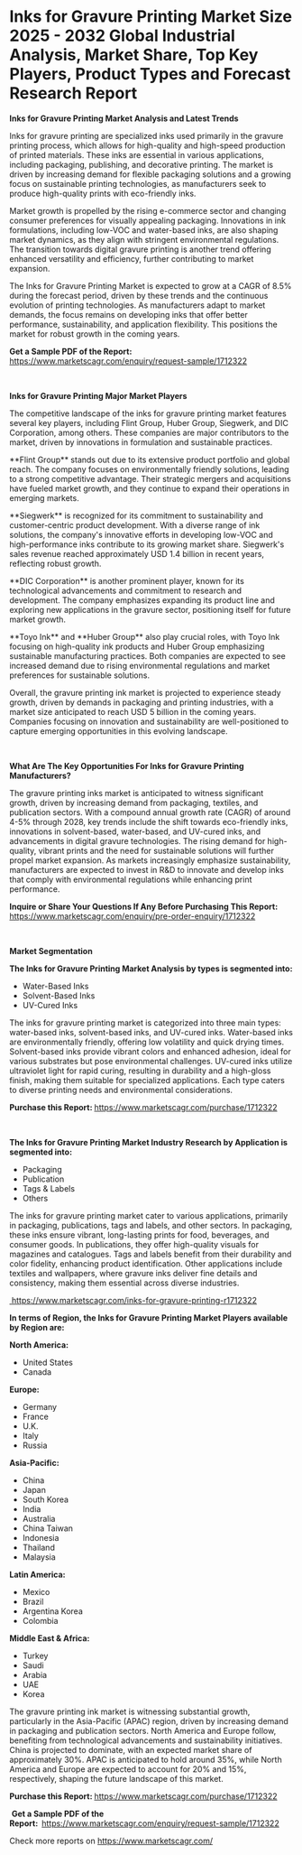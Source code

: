<p><h1>Inks for Gravure Printing Market Size 2025 - 2032 Global Industrial Analysis, Market Share, Top Key Players, Product Types and Forecast Research Report</h1></p><p><strong>Inks for Gravure Printing Market Analysis and Latest Trends</strong></p>
<p><p>Inks for gravure printing are specialized inks used primarily in the gravure printing process, which allows for high-quality and high-speed production of printed materials. These inks are essential in various applications, including packaging, publishing, and decorative printing. The market is driven by increasing demand for flexible packaging solutions and a growing focus on sustainable printing technologies, as manufacturers seek to produce high-quality prints with eco-friendly inks.</p><p>Market growth is propelled by the rising e-commerce sector and changing consumer preferences for visually appealing packaging. Innovations in ink formulations, including low-VOC and water-based inks, are also shaping market dynamics, as they align with stringent environmental regulations. The transition towards digital gravure printing is another trend offering enhanced versatility and efficiency, further contributing to market expansion. </p><p>The Inks for Gravure Printing Market is expected to grow at a CAGR of 8.5% during the forecast period, driven by these trends and the continuous evolution of printing technologies. As manufacturers adapt to market demands, the focus remains on developing inks that offer better performance, sustainability, and application flexibility. This positions the market for robust growth in the coming years.</p></p>
<p><strong>Get a Sample PDF of the Report:&nbsp;</strong> <a href="https://www.marketscagr.com/enquiry/request-sample/1712322?utm_campaign=3509&utm_medium=2&utm_source=Github&utm_content=ia&utm_term=28032025&utm_id=inks-for-gravure-printing">https://www.marketscagr.com/enquiry/request-sample/1712322</a></p>
<p>&nbsp;</p>
<p><strong>Inks for Gravure Printing Major Market Players</strong></p>
<p><p>The competitive landscape of the inks for gravure printing market features several key players, including Flint Group, Huber Group, Siegwerk, and DIC Corporation, among others. These companies are major contributors to the market, driven by innovations in formulation and sustainable practices.</p><p>**Flint Group** stands out due to its extensive product portfolio and global reach. The company focuses on environmentally friendly solutions, leading to a strong competitive advantage. Their strategic mergers and acquisitions have fueled market growth, and they continue to expand their operations in emerging markets.</p><p>**Siegwerk** is recognized for its commitment to sustainability and customer-centric product development. With a diverse range of ink solutions, the company's innovative efforts in developing low-VOC and high-performance inks contribute to its growing market share. Siegwerk's sales revenue reached approximately USD 1.4 billion in recent years, reflecting robust growth.</p><p>**DIC Corporation** is another prominent player, known for its technological advancements and commitment to research and development. The company emphasizes expanding its product line and exploring new applications in the gravure sector, positioning itself for future market growth.</p><p>**Toyo Ink** and **Huber Group** also play crucial roles, with Toyo Ink focusing on high-quality ink products and Huber Group emphasizing sustainable manufacturing practices. Both companies are expected to see increased demand due to rising environmental regulations and market preferences for sustainable solutions.</p><p>Overall, the gravure printing ink market is projected to experience steady growth, driven by demands in packaging and printing industries, with a market size anticipated to reach USD 5 billion in the coming years. Companies focusing on innovation and sustainability are well-positioned to capture emerging opportunities in this evolving landscape.</p></p>
<p>&nbsp;</p>
<p><strong>What Are The Key Opportunities For Inks for Gravure Printing Manufacturers?</strong></p>
<p><p>The gravure printing inks market is anticipated to witness significant growth, driven by increasing demand from packaging, textiles, and publication sectors. With a compound annual growth rate (CAGR) of around 4-5% through 2028, key trends include the shift towards eco-friendly inks, innovations in solvent-based, water-based, and UV-cured inks, and advancements in digital gravure technologies. The rising demand for high-quality, vibrant prints and the need for sustainable solutions will further propel market expansion. As markets increasingly emphasize sustainability, manufacturers are expected to invest in R&D to innovate and develop inks that comply with environmental regulations while enhancing print performance.</p></p>
<p><strong>Inquire or Share Your Questions If Any Before Purchasing This Report:</strong> <a href="https://www.marketscagr.com/enquiry/pre-order-enquiry/1712322?utm_campaign=3509&utm_medium=2&utm_source=Github&utm_content=ia&utm_term=28032025&utm_id=inks-for-gravure-printing">https://www.marketscagr.com/enquiry/pre-order-enquiry/1712322</a></p>
<p>&nbsp;</p>
<p><strong>Market Segmentation</strong></p>
<p><strong>The Inks for Gravure Printing Market Analysis by types is segmented into:</strong></p>
<p><ul><li>Water-Based Inks</li><li>Solvent-Based Inks</li><li>UV-Cured Inks</li></ul></p>
<p><p>The inks for gravure printing market is categorized into three main types: water-based inks, solvent-based inks, and UV-cured inks. Water-based inks are environmentally friendly, offering low volatility and quick drying times. Solvent-based inks provide vibrant colors and enhanced adhesion, ideal for various substrates but pose environmental challenges. UV-cured inks utilize ultraviolet light for rapid curing, resulting in durability and a high-gloss finish, making them suitable for specialized applications. Each type caters to diverse printing needs and environmental considerations.</p></p>
<p><strong>Purchase this Report:&nbsp;</strong><a href="https://www.marketscagr.com/purchase/1712322?utm_campaign=3509&utm_medium=2&utm_source=Github&utm_content=ia&utm_term=28032025&utm_id=inks-for-gravure-printing">https://www.marketscagr.com/purchase/1712322</a></p>
<p>&nbsp;</p>
<p><strong>The Inks for Gravure Printing Market Industry Research by Application is segmented into:</strong></p>
<p><ul><li>Packaging</li><li>Publication</li><li>Tags & Labels</li><li>Others</li></ul></p>
<p><p>The inks for gravure printing market cater to various applications, primarily in packaging, publications, tags and labels, and other sectors. In packaging, these inks ensure vibrant, long-lasting prints for food, beverages, and consumer goods. In publications, they offer high-quality visuals for magazines and catalogues. Tags and labels benefit from their durability and color fidelity, enhancing product identification. Other applications include textiles and wallpapers, where gravure inks deliver fine details and consistency, making them essential across diverse industries.</p></p>
<p><a href="https://www.marketscagr.com/inks-for-gravure-printing-r1712322?utm_campaign=3509&utm_medium=2&utm_source=Github&utm_content=ia&utm_term=28032025&utm_id=inks-for-gravure-printing">&nbsp;https://www.marketscagr.com/inks-for-gravure-printing-r1712322</a></p>
<p><strong>In terms of Region, the Inks for Gravure Printing Market Players available by Region are:</strong></p>
<p>
    <p> <strong> North America: </strong>
        <ul>
            <li>United States</li>
            <li>Canada</li>
        </ul>
        </p> 
    <p> <strong> Europe: </strong>
        <ul>
            <li>Germany</li>
            <li>France</li>
            <li>U.K.</li>
            <li>Italy</li>
            <li>Russia</li>
        </ul>
        </p> 
    <p> <strong> Asia-Pacific: </strong>
        <ul>
            <li>China</li>
            <li>Japan</li>
            <li>South Korea</li>
            <li>India</li>
            <li>Australia</li>
            <li>China Taiwan</li>
            <li>Indonesia</li>
            <li>Thailand</li>
            <li>Malaysia</li>
        </ul>
        </p> 
    <p> <strong> Latin America: </strong>
        <ul>
            <li>Mexico</li>
            <li>Brazil</li>
            <li>Argentina Korea</li>
            <li>Colombia</li>
        </ul>
        </p> 
    <p> <strong> Middle East & Africa: </strong>
        <ul>
            <li>Turkey</li>
            <li>Saudi</li>
            <li>Arabia</li>
            <li>UAE</li>
            <li>Korea</li>
        </ul>
    </p>
    </p>
<p><p>The gravure printing ink market is witnessing substantial growth, particularly in the Asia-Pacific (APAC) region, driven by increasing demand in packaging and publication sectors. North America and Europe follow, benefiting from technological advancements and sustainability initiatives. China is projected to dominate, with an expected market share of approximately 30%. APAC is anticipated to hold around 35%, while North America and Europe are expected to account for 20% and 15%, respectively, shaping the future landscape of this market.</p></p>
<p><strong>Purchase this Report: </strong><a href="https://www.marketscagr.com/purchase/1712322?utm_campaign=3509&utm_medium=2&utm_source=Github&utm_content=ia&utm_term=28032025&utm_id=inks-for-gravure-printing">https://www.marketscagr.com/purchase/1712322</a></p>
<p>&nbsp;<strong>Get a Sample PDF of the Report:&nbsp;&nbsp;</strong><a href="https://www.marketscagr.com/enquiry/request-sample/1712322?utm_campaign=3509&utm_medium=2&utm_source=Github&utm_content=ia&utm_term=28032025&utm_id=inks-for-gravure-printing">https://www.marketscagr.com/enquiry/request-sample/1712322</a></p>
<p><strong></strong></p>
<p>Check more reports on <a href="https://www.marketscagr.com/?utm_campaign=3509&utm_medium=2&utm_source=Github&utm_content=ia&utm_term=28032025&utm_id=inks-for-gravure-printing">https://www.marketscagr.com/</a></p>